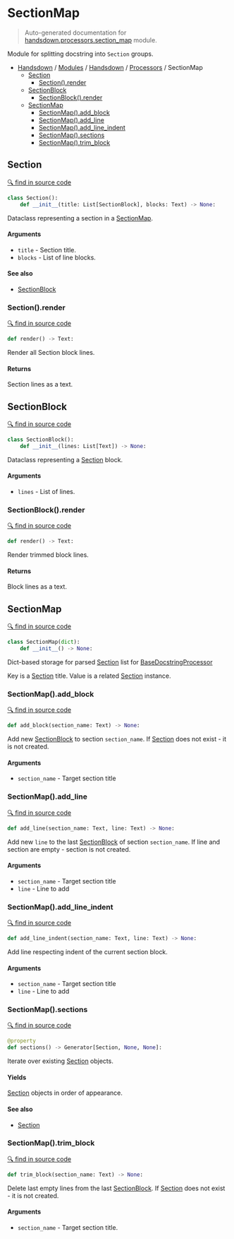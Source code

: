 # SectionMap

> Auto-generated documentation for [handsdown.processors.section_map](https://github.com/vemel/handsdown/blob/master/handsdown/processors/section_map.py) module.

Module for splitting docstring into `Section` groups.

- [Handsdown](../../README.md#-handsdown---python-documentation-generator) / [Modules](../../MODULES.md#modules) / [Handsdown](../index.md#handsdown) / [Processors](index.md#processors) / SectionMap
    - [Section](#section)
        - [Section().render](#sectionrender)
    - [SectionBlock](#sectionblock)
        - [SectionBlock().render](#sectionblockrender)
    - [SectionMap](#sectionmap)
        - [SectionMap().add_block](#sectionmapadd_block)
        - [SectionMap().add_line](#sectionmapadd_line)
        - [SectionMap().add_line_indent](#sectionmapadd_line_indent)
        - [SectionMap().sections](#sectionmapsections)
        - [SectionMap().trim_block](#sectionmaptrim_block)

## Section

[🔍 find in source code](https://github.com/vemel/handsdown/blob/master/handsdown/processors/section_map.py#L36)

```python
class Section():
    def __init__(title: List[SectionBlock], blocks: Text) -> None:
```

Dataclass representing a section in a [SectionMap](#sectionmap).

#### Arguments

- `title` - Section title.
- `blocks` - List of line blocks.

#### See also

- [SectionBlock](#sectionblock)

### Section().render

[🔍 find in source code](https://github.com/vemel/handsdown/blob/master/handsdown/processors/section_map.py#L50)

```python
def render() -> Text:
```

Render all Section block lines.

#### Returns

Section lines as a text.

## SectionBlock

[🔍 find in source code](https://github.com/vemel/handsdown/blob/master/handsdown/processors/section_map.py#L12)

```python
class SectionBlock():
    def __init__(lines: List[Text]) -> None:
```

Dataclass representing a [Section](#section) block.

#### Arguments

- `lines` - List of lines.

### SectionBlock().render

[🔍 find in source code](https://github.com/vemel/handsdown/blob/master/handsdown/processors/section_map.py#L24)

```python
def render() -> Text:
```

Render trimmed block lines.

#### Returns

Block lines as a text.

## SectionMap

[🔍 find in source code](https://github.com/vemel/handsdown/blob/master/handsdown/processors/section_map.py#L65)

```python
class SectionMap(dict):
    def __init__() -> None:
```

Dict-based storage for parsed [Section](#section) list for
[BaseDocstringProcessor](base.md#basedocstringprocessor)

Key is a [Section](#section) title.
Value is a related [Section](#section) instance.

### SectionMap().add_block

[🔍 find in source code](https://github.com/vemel/handsdown/blob/master/handsdown/processors/section_map.py#L119)

```python
def add_block(section_name: Text) -> None:
```

Add new [SectionBlock](#sectionblock) to section `section_name`.
If [Section](#section) does not exist - it is not created.

#### Arguments

- `section_name` - Target section title

### SectionMap().add_line

[🔍 find in source code](https://github.com/vemel/handsdown/blob/master/handsdown/processors/section_map.py#L96)

```python
def add_line(section_name: Text, line: Text) -> None:
```

Add new `line` to the last [SectionBlock](#sectionblock) of section `section_name`.
If line and section are empty - section is not created.

#### Arguments

- `section_name` - Target section title
- `line` - Line to add

### SectionMap().add_line_indent

[🔍 find in source code](https://github.com/vemel/handsdown/blob/master/handsdown/processors/section_map.py#L79)

```python
def add_line_indent(section_name: Text, line: Text) -> None:
```

Add line respecting indent of the current section block.

#### Arguments

- `section_name` - Target section title
- `line` - Line to add

### SectionMap().sections

[🔍 find in source code](https://github.com/vemel/handsdown/blob/master/handsdown/processors/section_map.py#L149)

```python
@property
def sections() -> Generator[Section, None, None]:
```

Iterate over existing [Section](#section) objects.

#### Yields

[Section](#section) objects in order of appearance.

#### See also

- [Section](#section)

### SectionMap().trim_block

[🔍 find in source code](https://github.com/vemel/handsdown/blob/master/handsdown/processors/section_map.py#L133)

```python
def trim_block(section_name: Text) -> None:
```

Delete last empty lines from the last [SectionBlock](#sectionblock).
If [Section](#section) does not exist - it is not created.

#### Arguments

- `section_name` - Target section title.
